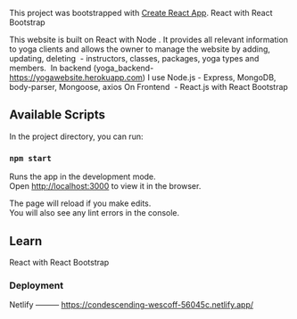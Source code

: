 This project was bootstrapped with [Create React App](https://github.com/facebook/create-react-app).
React with React Bootstrap

This website is built on React with Node . It provides all relevant information to yoga clients and allows the owner to manage the website by adding, updating, deleting  - instructors, classes, packages, yoga types and members. 
In backend (yoga_backend- https://yogawebsite.herokuapp.com) I use Node.js - Express, MongoDB, body-parser, Mongoose, axios
On Frontend  - React.js with React Bootstrap


## Available Scripts

In the project directory, you can run:

### `npm start`

Runs the app in the development mode.<br />
Open [http://localhost:3000](http://localhost:3000) to view it in the browser.

The page will reload if you make edits.<br />
You will also see any lint errors in the console.

## Learn 

React with React Bootstrap


### Deployment

Netlify ——— https://condescending-wescoff-56045c.netlify.app/
